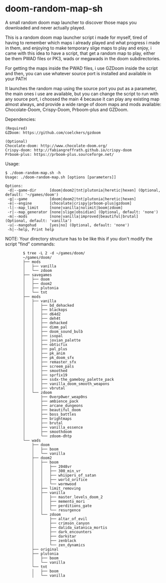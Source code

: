 # doom-random-map-sh
A small random doom map launcher to discover those maps you downloaded and never actually played.

This is a random doom map launcher script i made for myself, tired of having to remember which maps i already played and what progress i made in them, and enjoying to make temporary slige maps to play and enjoy, i came with this idea to have a script, that get a random map to play, either be them PWAD files or PK3, wads or megawads in the doom subdirectories.

For getting the maps inside the PWAD files, i use GZDoom inside the script and then, you can use whatever source port is installed and available in your PATH

It launches the random map using the source port you put as a parameter, the main ones i use are available, but you can change the script to run with any source port, i choosed the main 4 because it can play any existing map almost always, and provide a wide range of doom maps and mods available: Chocolate-Doom, Crispy-Doom, Prboom-plus and GZDoom.

Dependencies:

```
(Required)
GZDoom: https://github.com/coelckers/gzdoom

(Optional)
Chocolate-doom: http://www.chocolate-doom.org/
Crispy-doom: http://fabiangreffrath.github.io/crispy-doom
Prboom-plus: https://prboom-plus.sourceforge.net/
```

Usage:

```
$ ./doom-random-map.sh -h
Usage: ./doom-random-map.sh [options [parameters]]

Options:
 -d|--game-dir      [doom|doom2|tnt|plutonia|heretic|hexen] (Optional, default: '~/games/doom')
 -g|--game          [doom|doom2|tnt|plutonia|heretic|hexen]
 -e|--engine        [chocolate|crispy|prboom-plus|gzdoom]
 -l|--map_limit     [none|vanilla|nolimit|boom|zdoom]
 -r|--map_generator [none|slige|obsidian] (Optional, default: 'none')
 -m|--mods          [none|vanilla|improved|beautiful|brutal] (Optional, default: 'vanilla')
 -u|--mangohud      [yes|no] (Optional, default: 'none')
 -h|--help, Print help
 ```

NOTE: Your directory structure has to be like this if you don't modify the script "find" commands:

```
        $ tree -L 2 -d ~/games/doom/
        ~/games/doom/
        ├── mods
        │   ├── vanilla
        │   └── zdoom
        ├── savegames
        │   ├── doom
        │   ├── doom2
        │   ├── plutonia
        │   └── tnt
        ├── mods
        │   ├── vanilla
        │   │   ├── bd_dehacked
        │   │   ├── blackops
        │   │   ├── d64d2
        │   │   ├── deh4t
        │   │   ├── dehacked
        │   │   ├── dimm_pal
        │   │   ├── doom_sound_bulb
        │   │   ├── isopal
        │   │   ├── jovian_palette
        │   │   ├── obticfix
        │   │   ├── pal_plus
        │   │   ├── pk_anim
        │   │   ├── pk_doom_sfx
        │   │   ├── remaster_sfx
        │   │   ├── screem_pals
        │   │   ├── smoothed
        │   │   ├── sprfix19
        │   │   ├── ssdx-the_gameboy_palette_pack
        │   │   ├── vanilla_doom_smooth_weapons
        │   │   ├── vbrutal
        │   └── zdoom
        │       ├── 0verp0wer_weap0ns
        │       ├── ambience_pack
        │       ├── arcane_dungeons
        │       ├── beautiful_doom
        │       ├── boss_battles
        │       ├── brightmaps
        │       ├── brutal
        │       ├── vanilla_essence
        │       ├── smoothdoom
        │       └── zdoom-dhtp
        └── wads
            ├── doom
            │   ├── boom
            │   └── vanilla
            ├── doom2
            │   ├── boom
            │   │   ├── 2048vr
            │   │   ├── 300_min_vr
            │   │   ├── whispers_of_satan
            │   │   ├── world_orifice
            │   │   └── wormwood
            │   ├── limit_removing
            │   ├── vanilla
            │   │   ├── master_levels_doom_2
            │   │   ├── memento_mori
            │   │   ├── perditions_gate
            │   │   └── resurgence
            │   └── zdoom
            │       ├── altar_of_evil
            │       ├── crimson_canyon
            │       ├── dalida_satanica_mortis
            │       ├── dark_encounters
            │       ├── darkstar
            │       ├── zenblack
            │       └── zen_dynamics
            ├── original
            ├── plutonia
            │   ├── boom
            │   └── vanilla
            └── tnt
            │   ├── boom
            │   └── vanilla
```
